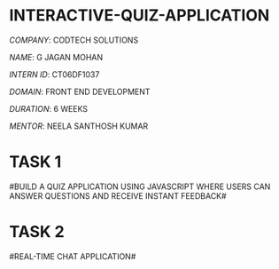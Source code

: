 # INTERACTIVE-QUIZ-APPLICATION

   *COMPANY*: CODTECH SOLUTIONS
   
   *NAME*: G JAGAN MOHAN
   
   *INTERN ID*: CT06DF1037
   
  *DOMAIN*: FRONT END DEVELOPMENT
  
  *DURATION*: 6 WEEKS
  
  *MENTOR*: NEELA SANTHOSH KUMAR

# TASK 1 #

  #BUILD A QUIZ APPLICATION USING JAVASCRIPT WHERE USERS CAN ANSWER QUESTIONS AND RECEIVE INSTANT FEEDBACK#

  # TASK 2 #

  #REAL-TIME CHAT APPLICATION#
